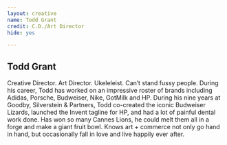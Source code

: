 ```yaml
---
layout: creative
name: Todd Grant
credit: C.D./Art Director
hide: yes

---
```


## Todd Grant

Creative Director. Art Director. Ukeleleist. Can&rsquo;t stand fussy people. During his career, Todd
has worked on an impressive roster of brands including Adidas, Porsche, Budweiser, Nike, GotMilk and
HP. During his nine years at Goodby, Silverstein &amp; Partners, Todd co-created the iconic
Budweiser Lizards, launched the Invent tagline for HP, and had a lot of painful dental work done.
Has won so many Cannes Lions, he could melt them all in a forge and make a giant fruit bowl. Knows
art + commerce not only go hand in hand, but occasionally fall in love and live happily
ever&nbsp;after.
